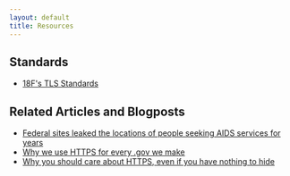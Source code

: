 ```yaml
---
layout: default
title: Resources
---
```


## Standards
* [18F's TLS Standards](https://github.com/18F/tls-standards)

## Related Articles and Blogposts

* [Federal sites leaked the locations of people seeking AIDS services for years](http://www.washingtonpost.com/blogs/the-switch/wp/2014/11/07/federal-sites-leaked-the-locations-of-people-seeking-aids-services-for-years/)
* [Why we use HTTPS for every .gov we make](https://18f.gsa.gov/2014/11/13/why-we-use-https-in-every-gov-website-we-make/)
* [Why you should care about HTTPS, even if you have nothing to hide](http://ben.balter.com/2015/01/06/https-all-the-things/)

